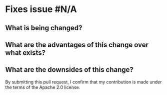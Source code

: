 # Fixes issue #N/A

<!-- Thank you for contributing ❤️

Please fill out the details below to help the reviewers understand
the change. -->

## What is being changed?


## What are the advantages of this change over what exists?


## What are the downsides of this change?


By submitting this pull request, I confirm that my contribution is made under the terms of the Apache 2.0 license.
